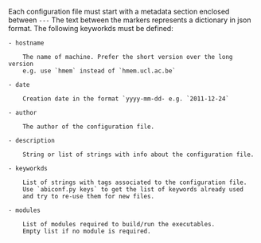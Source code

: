 Each configuration file must start with a metadata section enclosed between `---`
The text between the markers represents a dictionary in json format.
The following keyworkds must be defined:

    - hostname

        The name of machine. Prefer the short version over the long version
        e.g. use `hmem` instead of `hmem.ucl.ac.be`
        
    - date 

        Creation date in the format `yyyy-mm-dd- e.g. `2011-12-24`

    - author

        The author of the configuration file.

    - description
        
        String or list of strings with info about the configuration file.

    - keyworkds

        List of strings with tags associated to the configuration file.
        Use `abiconf.py keys` to get the list of keywords already used 
        and try to re-use them for new files. 

    - modules

        List of modules required to build/run the executables.
        Empty list if no module is required.